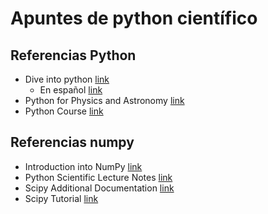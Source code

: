 # Apuntes de python científico

## Referencias Python

* Dive into python [link](http://www.diveintopython.net/)
    * En español [link](http://es.diveintopython.net/toc.html)
* Python for Physics and Astronomy [link](http://prancer.physics.louisville.edu/astrowiki/index.php/Python_for_Physics_and_Astronomy)
* Python Course  [link](http://www.python-course.eu/index.php)

## Referencias numpy
* Introduction into NumPy [link](http://www.python-course.eu/numpy.php)
* Python Scientific Lecture Notes [link](http://scipy-lectures.github.io/index.html)
* Scipy Additional Documentation [link](http://wiki.scipy.org/Additional_Documentation)
* Scipy Tutorial [link](http://docs.scipy.org/doc/scipy/reference/tutorial/index.html)

